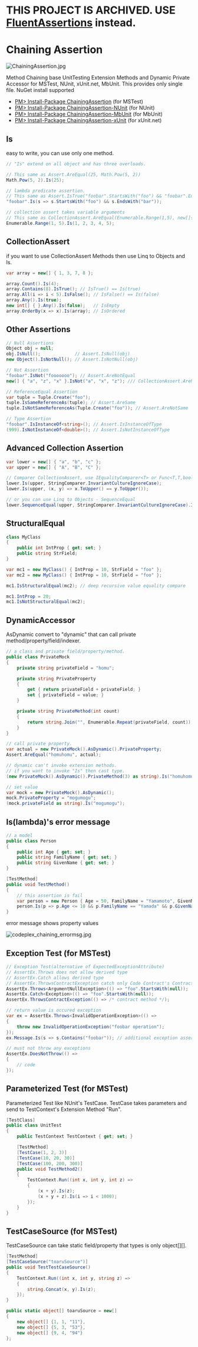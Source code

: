 # THIS PROJECT IS ARCHIVED. USE [FluentAssertions](https://fluentassertions.com/) instead.

# Chaining Assertion

![ChainingAssertion.jpg](.contents/ChainingAssertion.jpg)

Method Chaining base UnitTesting Extension Methods and Dynamic Private Accessor for MSTest, NUnit, xUnit.net, MbUnit. This provides only single file.
NuGet install supported

- [PM> Install-Package ChainingAssertion](https://www.nuget.org/packages/ChainingAssertion) (for MSTest)
- [PM> Install-Package ChainingAssertion-NUnit](http://nuget.org/List/Packages/ChainingAssertion-NUnit) (for NUnit)
- [PM> Install-Package ChainingAssertion-MbUnit](http://nuget.org/List/Packages/ChainingAssertion-MbUnit) (for MbUnit)
- [PM> Install-Package ChainingAssertion-xUnit](http://nuget.org/List/Packages/ChainingAssertion-xUnit) (for xUnit.net)

## Is

easy to write, you can use only one method.

```csharp
// "Is" extend on all object and has three overloads.

// This same as Assert.AreEqual(25, Math.Pow(5, 2))
Math.Pow(5, 2).Is(25);

// lambda predicate assertion.
// This same as Assert.IsTrue("foobar".StartsWith("foo") && "foobar".EndWith("bar"))
"foobar".Is(s => s.StartsWith("foo") && s.EndsWith("bar"));

// collection assert takes variable arguments
// This same as CollectionAssert.AreEqual(Enumerable.Range(1,5), new[]{1, 2, 3, 4, 5})
Enumerable.Range(1, 5).Is(1, 2, 3, 4, 5);
```

## CollectionAssert

if you want to use CollectionAssert Methods then use Linq to Objects and Is.

```csharp
var array = new[] { 1, 3, 7, 8 };

array.Count().Is(4);
array.Contains(8).IsTrue(); // IsTrue() == Is(true)
array.All(i => i < 5).IsFalse(); // IsFalse() == Is(false)
array.Any().Is(true);
new int[] { }.Any().Is(false);   // IsEmpty
array.OrderBy(x => x).Is(array); // IsOrdered
```

## Other Assertions

```csharp
// Null Assertions
Object obj = null;
obj.IsNull();             // Assert.IsNull(obj)
new Object().IsNotNull(); // Assert.IsNotNull(obj)

// Not Assertion
"foobar".IsNot("fooooooo"); // Assert.AreNotEqual
new[] { "a", "z", "x" }.IsNot("a", "x", "z"); /// CollectionAssert.AreNotEqual

// ReferenceEqual Assertion
var tuple = Tuple.Create("foo");
tuple.IsSameReferenceAs(tuple); // Assert.AreSame
tuple.IsNotSameReferenceAs(Tuple.Create("foo")); // Assert.AreNotSame

// Type Assertion
"foobar".IsInstanceOf<string>(); // Assert.IsInstanceOfType
(999).IsNotInstanceOf<double>(); // Assert.IsNotInstanceOfType
```

## Advanced Collection Assertion

```csharp
var lower = new[] { "a", "b", "c" };
var upper = new[] { "A", "B", "C" };

// Comparer CollectionAssert, use IEqualityComparer<T> or Func<T,T,bool> delegate
lower.Is(upper, StringComparer.InvariantCultureIgnoreCase);
lower.Is(upper, (x, y) => x.ToUpper() == y.ToUpper());

// or you can use Linq to Objects - SequenceEqual
lower.SequenceEqual(upper, StringComparer.InvariantCultureIgnoreCase).Is(true);
```

## StructuralEqual

```csharp
class MyClass
{
    public int IntProp { get; set; }
    public string StrField;
}

var mc1 = new MyClass() { IntProp = 10, StrField = "foo" };
var mc2 = new MyClass() { IntProp = 10, StrField = "foo" };

mc1.IsStructuralEqual(mc2); // deep recursive value equality compare

mc1.IntProp = 20;
mc1.IsNotStructuralEqual(mc2);
```

## DynamicAccessor

AsDynamic convert to "dynamic" that can call private method/property/field/indexer.

```csharp
// a class and private field/property/method.
public class PrivateMock
{
    private string privateField = "homu";

    private string PrivateProperty
    {
        get { return privateField + privateField; }
        set { privateField = value; }
    }

    private string PrivateMethod(int count)
    {
        return string.Join("", Enumerable.Repeat(privateField, count));
    }
}

// call private property.
var actual = new PrivateMock().AsDynamic().PrivateProperty;
Assert.AreEqual("homuhomu", actual);

// dynamic can't invoke extension methods.
// if you want to invoke "Is" then cast type.
(new PrivateMock().AsDynamic().PrivateMethod(3) as string).Is("homuhomuhomu");

// set value
var mock = new PrivateMock().AsDynamic();
mock.PrivateProperty = "mogumogu";
(mock.privateField as string).Is("mogumogu");
```

## Is(lambda)'s error message

```csharp
// a model
public class Person
{
    public int Age { get; set; }
    public string FamilyName { get; set; }
    public string GivenName { get; set; }
}

[TestMethod]
public void TestMethod()
{
    // this assertion is fail
    var person = new Person { Age = 50, FamilyName = "Yamamoto", GivenName = "Tasuke" };
    person.Is(p => p.Age <= 10 && p.FamilyName == "Yamada" && p.GivenName == "Tarou");
}
```

error message shows property values

![codeplex_chaining_errormsg.jpg](.contents/codeplex_chaining_errormsg.jpg)

## Exception Test (for MSTest)

```csharp
// Exception Test(alternative of ExpectedExceptionAttribute)
// AssertEx.Throws does not allow derived type
// AssertEx.Catch allows derived type
// AssertEx.ThrowsContractException catch only Code Contract's ContractException
AssertEx.Throws<ArgumentNullException>(() => "foo".StartsWith(null));
AssertEx.Catch<Exception>(() => "foo".StartsWith(null));
AssertEx.ThrowsContractException(() => /* contract method */);

// return value is occured exception
var ex = AssertEx.Throws<InvalidOperationException>(() =>
{
    throw new InvalidOperationException("foobar operation");
});
ex.Message.Is(s => s.Contains("foobar")); // additional exception assertion

// must not throw any exceptions
AssertEx.DoesNotThrow(() =>
{
    // code
});
```

## Parameterized Test (for MSTest)

Parameterized Test like NUnit's TestCase.
TestCase takes parameters and send to TestContext's Extension Method "Run".

```csharp
[TestClass]
public class UnitTest
{
    public TestContext TestContext { get; set; }

    [TestMethod]
    [TestCase(1, 2, 3)]
    [TestCase(10, 20, 30)]
    [TestCase(100, 200, 300)]
    public void TestMethod2()
    {
        TestContext.Run((int x, int y, int z) =>
        {
            (x + y).Is(z);
            (x + y + z).Is(i => i < 1000);
        });
    }
}
```

## TestCaseSource (for MSTest)

TestCaseSource can take static field/property that types is only object[][].

```csharp
[TestMethod]
[TestCaseSource("toaruSource")]
public void TestTestCaseSource()
{
    TestContext.Run((int x, int y, string z) =>
    {
        string.Concat(x, y).Is(z);
    });
}

public static object[] toaruSource = new[]
{
    new object[] {1, 1, "11"},
    new object[] {5, 3, "53"},
    new object[] {9, 4, "94"}
};
```
